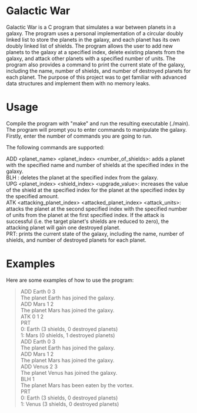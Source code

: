# Galactic War
Galactic War is a C program that simulates a war between planets in a galaxy. The program uses a personal implementation of a circular doubly linked list to store the planets in the galaxy, and each planet has its own doubly linked list of shields. The program allows the user to add new planets to the galaxy at a specified index, delete existing planets from the galaxy, and attack other planets with a specified number of units. The program also provides a command to print the current state of the galaxy, including the name, number of shields, and number of destroyed planets for each planet. The purpose of this project was to get familiar with advanced data structures and implement them with no memory leaks. <br>

# Usage
Compile the program with "make" and run the resulting executable (./main). The program will prompt you to enter commands to manipulate the galaxy. Firstly, enter the number of commands you are going to run. <br>

The following commands are supported:

ADD <planet_name> <planet_index> <number_of_shields>: adds a planet with the specified name and number of shields at the specified index in the galaxy. <br>
BLH <index>: deletes the planet at the specified index from the galaxy. <br>
UPG <planet_index> <shield_index> <upgrade_value>: increases the value of the shield at the specified index for the planet at the specified index by the specified amount. <br>
ATK <attacking_planet_index> <attacked_planet_index> <attack_units>: attacks the planet at the second specified index with the specified number of units from the planet at the first specified index. If the attack is successful (i.e. the target planet's shields are reduced to zero), the attacking planet will gain one destroyed planet. <br>
PRT: prints the current state of the galaxy, including the name, number of shields, and number of destroyed planets for each planet. <br>

# Examples
Here are some examples of how to use the program:

> ADD Earth 0 3 <br>
The planet Earth has joined the galaxy. <br>
> ADD Mars 1 2 <br>
The planet Mars has joined the galaxy. <br>
> ATK 0 1 2 <br>
> PRT <br>
0: Earth (3 shields, 0 destroyed planets) <br>
1: Mars (0 shields, 1 destroyed planets) <br>
> ADD Earth 0 3 <br>
The planet Earth has joined the galaxy. <br>
> ADD Mars 1 2 <br>
The planet Mars has joined the galaxy. <br>
> ADD Venus 2 3 <br>
The planet Venus has joined the galaxy. <br>
> BLH 1 <br>
The planet Mars has been eaten by the vortex. <br>
> PRT <br>
0: Earth (3 shields, 0 destroyed planets) <br>
1: Venus (3 shields, 0 destroyed planets) <br>
